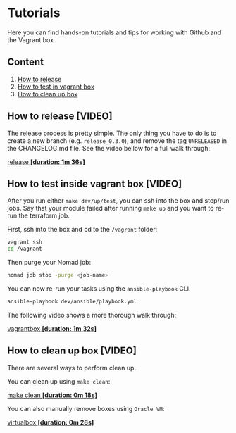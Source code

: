# Tutorials
Here you can find hands-on tutorials and tips for working with Github and the Vagrant box.

## Content
1. [How to release](#how-to-release-video)
2. [How to test in vagrant box](#how-to-test-in-vagrant-box-video)
3. [How to clean up box](#how-to-clean-up-box-video)

## How to release [VIDEO]
The release process is pretty simple. The only thing you have to do is to create a new branch (e.g. `release_0.3.0`),
and remove the tag `UNRELEASED` in the CHANGELOG.md file. See the video bellow for a full walk through:

[release  **[duration: 1m 36s]**](https://youtu.be/6OHKloM-rL4)

## How to test inside vagrant box [VIDEO]
After you run either `make dev/up/test`, you can ssh into the box and stop/run jobs.
Say that your module failed after running `make up` and you want to re-run the terraform job.

First, ssh into the box and cd to the `/vagrant` folder:
```sh
vagrant ssh
cd /vagrant
```
Then purge your Nomad job:
```sh
nomad job stop -purge <job-name>
````
You can now re-run your tasks using the `ansible-playbook` CLI.
```sh
ansible-playbook dev/ansible/playbook.yml
```

The following video shows a more thorough walk through:

[vagrantbox **[duration: 1m 32s]**](https://youtu.be/NrgmpUjTdRE)

## How to clean up box [VIDEO]
There are several ways to perform clean up.

You can clean up using `make clean`:

[make clean **[duration: 0m 18s]**](https://youtu.be/Qh175wWP6F8)

You can also manually remove boxes using `Oracle VM`:

[virtualbox **[duration: 0m 28s]**](https://youtu.be/8DbcfoIdbtg)
